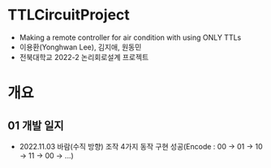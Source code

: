 # TTLCircuitProject
- Making a remote controller for air condition with using ONLY TTLs
- 이용환(Yonghwan Lee), 김지애, 원동민
- 전북대학교 2022-2 논리회로설계 프로젝트
# 개요
## 01 개발 일지
- 2022.11.03 바람(수직 방향) 조작 4가지 동작 구현 성공(Encode : 00 -> 01 -> 10 -> 11 -> 00 -> ...)